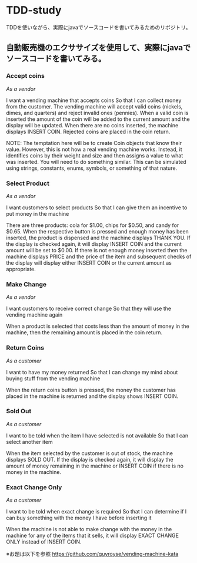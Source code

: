 # TDD-study
TDDを使いながら、実際にjavaでソースコードを書いてみるためのリポジトリ。

## 自動販売機のエクササイズを使用して、実際にjavaでソースコードを書いてみる。
### Accept coins
*As a vendor*

I want a vending machine that accepts coins So that I can collect money from the customer. 
The vending machine will accept valid coins (nickels, dimes, and quarters) and reject invalid ones (pennies). When a valid coin is inserted the amount of the coin will be added to the current amount and the display will be updated. When there are no coins inserted, the machine displays INSERT COIN. Rejected coins are placed in the coin return.

NOTE: The temptation here will be to create Coin objects that know their value. However, this is not how a real vending machine works. Instead, it identifies coins by their weight and size and then assigns a value to what was inserted. You will need to do something similar. This can be simulated using strings, constants, enums, symbols, or something of that nature.

### Select Product
*As a vendor*

I want customers to select products
So that I can give them an incentive to put money in the machine

There are three products: cola for $1.00, chips for $0.50, and candy for $0.65. When the respective button is pressed and enough money has been inserted, the product is dispensed and the machine displays THANK YOU. If the display is checked again, it will display INSERT COIN and the current amount will be set to $0.00. If there is not enough money inserted then the machine displays PRICE and the price of the item and subsequent checks of the display will display either INSERT COIN or the current amount as appropriate.

### Make Change
*As a vendor*

I want customers to receive correct change
So that they will use the vending machine again

When a product is selected that costs less than the amount of money in the machine, then the remaining amount is placed in the coin return.

### Return Coins
*As a customer*

I want to have my money returned
So that I can change my mind about buying stuff from the vending machine

When the return coins button is pressed, the money the customer has placed in the machine is returned and the display shows INSERT COIN.

### Sold Out
*As a customer*

I want to be told when the item I have selected is not available
So that I can select another item

When the item selected by the customer is out of stock, the machine displays SOLD OUT. If the display is checked again, it will display the amount of money remaining in the machine or INSERT COIN if there is no money in the machine.

### Exact Change Only
*As a customer*

I want to be told when exact change is required
So that I can determine if I can buy something with the money I have before inserting it

When the machine is not able to make change with the money in the machine for any of the items that it sells, it will display EXACT CHANGE ONLY instead of INSERT COIN.

※お題は以下を参照
 https://github.com/guyroyse/vending-machine-kata
